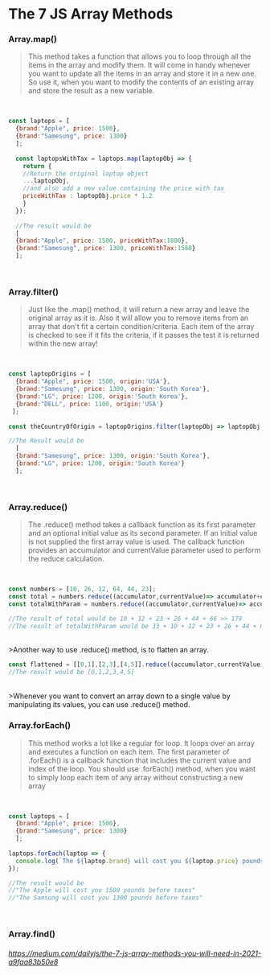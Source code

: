 # The 7 JS Array Methods

### Array.map()
>This method takes a function that allows you to loop through all the items in the array and modify them.
>It will come in handy whenever you want to update all the items in an array and store it in a new one.
>So use it, when you want to modify the contents of an existing array and store the result as a new variable. 
<br>

```javascript
const laptops = [
  {brand:"Apple", price: 1500},
  {brand:"Samesung", price: 1300}
  ];
  
  const laptopsWithTax = laptops.map(laptopObj => {
    return {
    //Return the original laptop object
    ...laptopObj,
    //and also add a new value containing the price with tax
    priceWithTax : laptopObj.price * 1.2
    }
  });
  
  //The result would be
  [
  {brand:"Apple", price: 1500, priceWithTax:1800},
  {brand:"Samesung", price: 1300, priceWithTax:1560}
  ];
```

<br>

### Array.filter()
>Just like the .map() method, it will return a new array and leave the original array as it is. 
>Also it will allow you to remove items from an array that don't fit a certain condition/criteria.
>Each item of the array is checked to see if it fits the criteria, if it passes the test it is returned within the new array! 
<br>

```javascript
const laptopOrigins = [
  {brand:"Apple", price: 1500, origin:'USA'},
  {brand:"Samesung", price: 1300, origin:'South Korea'},
  {brand:"LG", price: 1200, origin:'South Korea'},
  {brand:"DELL", price: 1100, origin:'USA'}
 ];
  
const theCountryOfOrigin = laptopOrigins.filter(laptopObj => laptopObj.origin === "South Korea");

//The Result would be 
  [
  {brand:"Samesung", price: 1300, origin:'South Korea'},
  {brand:"LG", price: 1200, origin:'South Korea'}
  ];
```

<br>

### Array.reduce()
>The .reduce() method takes a callback function as its first parameter and an optional initial value as its second parameter.
>If an initial value is not supplied the first array value is used. 
>The callback function provides an accumulator and currentValue parameter used to perform the reduce calculation. 
<br>

```javascript
const numbers = [10, 26, 12, 64, 44, 23];
const total = numbers.reduce((accumulator,currentValue)=> accumulator+currentValue, 0);
const totalWithParam = numbers.reduce((accumulator,currentValue)=> accumulator+currentValue, 33);

//The result of total would be 10 + 12 + 23 + 26 + 44 + 66 >> 179
//The result of totalWithParam would be 33 + 10 + 12 + 23 + 26 + 44 + 66 >> 212
```

<br>
>Another way to use .reduce() method, is to flatten an array. 
<br>

```javascript
const flattened = [[0,1],[2,3],[4,5]].reduce((accumulator,currentValue)=>accumulator.concat(currentValue),[]);
//The result would be [0,1,2,3,4,5]
```

<br>
>Whenever you want to convert an array down to a single value by manipulating its values, you can use .reduce() method. 
<br>

### Array.forEach()
>This method works a lot like a regular for loop. It loops over an array and executes a function on each item.
>The first parameter of .forEach() is a callback function that includes the current value and index of the loop. 
>You should use .forEach() method, when you want to simply loop each item of any array without constructing a new array 
<br>

```javascript
const laptops = [
  {brand:"Apple", price: 1500},
  {brand:"Samesung", price: 1300}
  ];
  
laptops.forEach(laptop => {
  console.log(`The ${laptop.brand} will cost you ${laptop.price} pounds before taxes`);
});

//The result would be 
//"The Apple will cost you 1500 pounds before taxes"
//"The Samsung will cost you 1300 pounds before taxes"
```

<br>

### Array.find()

###### https://medium.com/dailyjs/the-7-js-array-methods-you-will-need-in-2021-a9faa83b50e8




